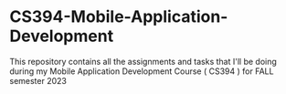 # CS394-Mobile-Application-Development
This repository contains all the assignments and tasks that I'll be doing during my Mobile Application Development Course ( CS394 ) for FALL semester 2023
